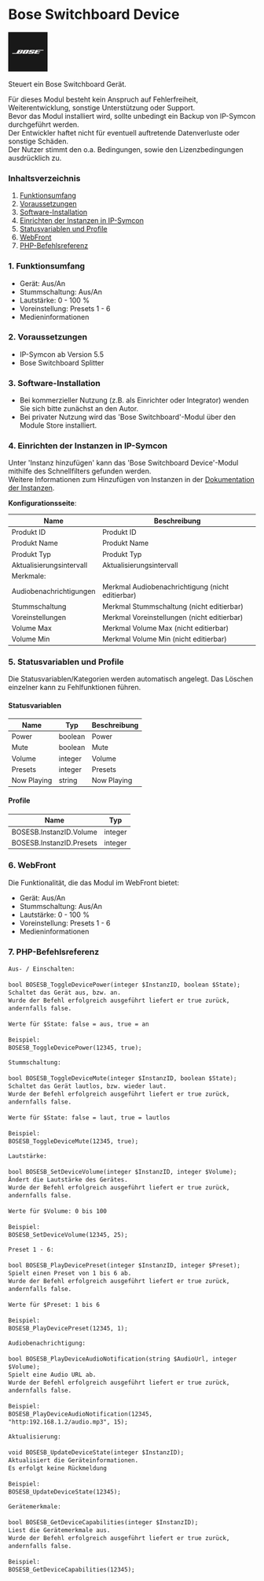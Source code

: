 # Bose Switchboard Device  

![Image](../imgs/bose_logo_blackbox_80x80.png)  

Steuert ein Bose Switchboard Gerät.  

Für dieses Modul besteht kein Anspruch auf Fehlerfreiheit, Weiterentwicklung, sonstige Unterstützung oder Support.  
Bevor das Modul installiert wird, sollte unbedingt ein Backup von IP-Symcon durchgeführt werden.  
Der Entwickler haftet nicht für eventuell auftretende Datenverluste oder sonstige Schäden.  
Der Nutzer stimmt den o.a. Bedingungen, sowie den Lizenzbedingungen ausdrücklich zu.  

### Inhaltsverzeichnis

1. [Funktionsumfang](#1-funktionsumfang)
2. [Voraussetzungen](#2-voraussetzungen)
3. [Software-Installation](#3-software-installation)
4. [Einrichten der Instanzen in IP-Symcon](#4-einrichten-der-instanzen-in-ip-symcon)
5. [Statusvariablen und Profile](#5-statusvariablen-und-profile)
6. [WebFront](#6-webfront)
7. [PHP-Befehlsreferenz](#7-php-befehlsreferenz)

### 1. Funktionsumfang

* Gerät: Aus/An
* Stummschaltung: Aus/An
* Lautstärke: 0 - 100 %
* Voreinstellung: Presets 1 - 6
* Medieninformationen

### 2. Voraussetzungen

- IP-Symcon ab Version 5.5
- Bose Switchboard Splitter

### 3. Software-Installation

* Bei kommerzieller Nutzung (z.B. als Einrichter oder Integrator) wenden Sie sich bitte zunächst an den Autor.
* Bei privater Nutzung wird das 'Bose Switchboard'-Modul über den Module Store installiert.  

### 4. Einrichten der Instanzen in IP-Symcon

Unter 'Instanz hinzufügen' kann das 'Bose Switchboard Device'-Modul mithilfe des Schnellfilters gefunden werden.  
Weitere Informationen zum Hinzufügen von Instanzen in der [Dokumentation der Instanzen](https://www.symcon.de/service/dokumentation/konzepte/instanzen/#Instanz_hinzufügen).

__Konfigurationsseite__:

Name                        | Beschreibung
--------------------------- | ------------------
Produkt ID                  | Produkt ID
Produkt Name                | Produkt Name
Produkt Typ                 | Produkt Typ
Aktualisierungsintervall    | Aktualisierungsintervall  
Merkmale:                   |
Audiobenachrichtigungen     | Merkmal Audiobenachrichtigung (nicht editierbar)
Stummschaltung              | Merkmal Stummschaltung (nicht editierbar)
Voreinstellungen            | Merkmal Voreinstellungen (nicht editierbar)
Volume Max                  | Merkmal Volume Max (nicht editierbar)
Volume Min                  | Merkmal Volume Min (nicht editierbar)


### 5. Statusvariablen und Profile

Die Statusvariablen/Kategorien werden automatisch angelegt. Das Löschen einzelner kann zu Fehlfunktionen führen.

#### Statusvariablen

Name        | Typ       | Beschreibung
----------- | --------- | ------------
Power       | boolean   | Power
Mute        | boolean   | Mute
Volume      | integer   | Volume
Presets     | integer   | Presets
Now Playing | string    | Now Playing  

#### Profile

Name                        | Typ
--------------------------- | -------
BOSESB.InstanzID.Volume     | integer
BOSESB.InstanzID.Presets    | integer

### 6. WebFront

Die Funktionalität, die das Modul im WebFront bietet:  

* Gerät: Aus/An
* Stummschaltung: Aus/An
* Lautstärke: 0 - 100 %
* Voreinstellung: Presets 1 - 6
* Medieninformationen

### 7. PHP-Befehlsreferenz  

````
Aus- / Einschalten:  

bool BOSESB_ToggleDevicePower(integer $InstanzID, boolean $State);  
Schaltet das Gerät aus, bzw. an.  
Wurde der Befehl erfolgreich ausgeführt liefert er true zurück, andernfalls false.  

Werte für $State: false = aus, true = an

Beispiel:
BOSESB_ToggleDevicePower(12345, true);
````  

````
Stummschaltung:  

bool BOSESB_ToggleDeviceMute(integer $InstanzID, boolean $State);  
Schaltet das Gerät lautlos, bzw. wieder laut.  
Wurde der Befehl erfolgreich ausgeführt liefert er true zurück, andernfalls false.  
 
Werte für $State: false = laut, true = lautlos

Beispiel:
BOSESB_ToggleDeviceMute(12345, true);
````  

````
Lautstärke:  

bool BOSESB_SetDeviceVolume(integer $InstanzID, integer $Volume);  
Ändert die Lautstärke des Gerätes.  
Wurde der Befehl erfolgreich ausgeführt liefert er true zurück, andernfalls false.  

Werte für $Volume: 0 bis 100

Beispiel:
BOSESB_SetDeviceVolume(12345, 25);
````  

````
Preset 1 - 6:  

bool BOSESB_PlayDevicePreset(integer $InstanzID, integer $Preset);  
Spielt einen Preset von 1 bis 6 ab.  
Wurde der Befehl erfolgreich ausgeführt liefert er true zurück, andernfalls false.  

Werte für $Preset: 1 bis 6

Beispiel:
BOSESB_PlayDevicePreset(12345, 1);
````  

````
Audiobenachrichtigung:  

bool BOSESB_PlayDeviceAudioNotification(string $AudioUrl, integer $Volume);  
Spielt eine Audio URL ab.  
Wurde der Befehl erfolgreich ausgeführt liefert er true zurück, andernfalls false.  

Beispiel:
BOSESB_PlayDeviceAudioNotification(12345, "http:192.168.1.2/audio.mp3", 15);
````  

````
Aktualisierung:  

void BOSESB_UpdateDeviceState(integer $InstanzID);  
Aktualisiert die Geräteinformationen.  
Es erfolgt keine Rückmeldung  

Beispiel:
BOSESB_UpdateDeviceState(12345);
````  

````
Gerätemerkmale:  

bool BOSESB_GetDeviceCapabilities(integer $InstanzID);  
Liest die Gerätemerkmale aus.  
Wurde der Befehl erfolgreich ausgeführt liefert er true zurück, andernfalls false.  

Beispiel:
BOSESB_GetDeviceCapabilities(12345);
````  